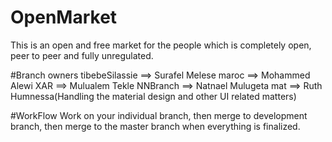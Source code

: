# OpenMarket
This is an open and free market for the people which is completely open, peer to peer and fully unregulated.

#Branch owners
tibebeSilassie ==> Surafel Melese
maroc ==> Mohammed Alewi
XAR ==> Mulualem Tekle
NNBranch ==> Natnael Mulugeta
mat ==> Ruth Humnessa(Handling the material design and other UI related matters)

#WorkFlow
Work on your individual branch, then merge to development branch, then merge to the master branch when everything is finalized.
